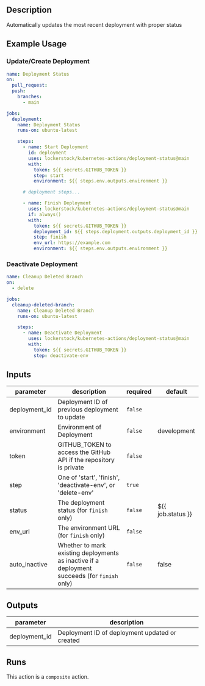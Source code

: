 <!-- action-docs-description -->
## Description

Automatically updates the most recent deployment with proper status


<!-- action-docs-description -->

## Example Usage

### Update/Create Deployment

```yaml
name: Deployment Status
on:
  pull_request:
  push:
    branches:
      - main

jobs:
  deployment:
    name: Deployment Status
    runs-on: ubuntu-latest

    steps:
      - name: Start Deployment
        id: deployment
        uses: lockerstock/kubernetes-actions/deployment-status@main
        with:
          token: ${{ secrets.GITHUB_TOKEN }}
          step: start
          environment: ${{ steps.env.outputs.environment }}

      # deployment steps...

      - name: Finish Deployment
        uses: lockerstock/kubernetes-actions/deployment-status@main
        if: always()
        with:
          token: ${{ secrets.GITHUB_TOKEN }}
          deployment_id: ${{ steps.deployment.outputs.deployment_id }}
          step: finish
          env_url: https://example.com
          environment: ${{ steps.env.outputs.environment }}
```

### Deactivate Deployment

```yaml
name: Cleanup Deleted Branch
on:
  - delete

jobs:
  cleanup-deleted-branch:
    name: Cleanup Deleted Branch
    runs-on: ubuntu-latest

    steps:
      - name: Deactivate Deployment
        uses: lockerstock/kubernetes-actions/deployment-status@main
        with:
          token: ${{ secrets.GITHUB_TOKEN }}
          step: deactivate-env
```

<!-- action-docs-inputs -->
## Inputs

| parameter | description | required | default |
| - | - | - | - |
| deployment_id | Deployment ID of previous deployment to update | `false` |  |
| environment | Environment of Deployment | `false` | development |
| token | GITHUB_TOKEN to access the GitHub API if the repository is private | `false` |  |
| step | One of 'start', 'finish', 'deactivate-env', or 'delete-env' | `true` |  |
| status | The deployment status (for `finish` only) | `false` | ${{ job.status }} |
| env_url | The environment URL (for `finish` only) | `false` |  |
| auto_inactive | Whether to mark existing deployments as inactive if a deployment succeeds (for `finish` only) | `false` | false |



<!-- action-docs-inputs -->

<!-- action-docs-outputs -->
## Outputs

| parameter | description |
| - | - |
| deployment_id | Deployment ID of deployment updated or created |



<!-- action-docs-outputs -->

<!-- action-docs-runs -->
## Runs

This action is a `composite` action.


<!-- action-docs-runs -->
